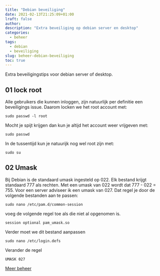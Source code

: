 ```yaml
---
title: "Debian beveiliging"
date: 2021-02-13T21:25:09+01:00
lraft: false
author:
description: "Extra beveiliging op debian server en desktop"
categories:
  - beheer
tags:
  - debian
  - beveiliging
slug: beheer-debian-beveiliging
toc: true
---
```


Extra beveiligingstips voor debian server of desktop.

<!--more-->

## 01 lock root

Alle gebruikers die kunnen inloggen, zijn natuurlijk per definitie een beveiligings issue. Daarom locken we het root account met:

    sudo passwd -l root

Mocht je spijt krijgen dan kun je altijd het account weer vrijgeven met:

    sudo passwd

In de tussentijd kun je natuurijk nog wel root zijn met:

    sudo su

## 02 Umask

Bij Debian is de standaard umask ingesteld op 022. Elk bestand krijgt standaard 777 als rechten. Met een umask van 022 wordt dat 777 - 022 = 755. Voor een server adviseer ik een umask van 027. Dat regel je door de volgende bestanden aan te passen:

    sudo nano /etc/pam.d/common-session

voeg de volgende regel toe als die niet al opgenomen is.

    session optional pam_umask.so

Verder moet we dit bestand aanpassen

    sudo nano /etc/login.defs

Verander de regel

    UMASK 027

[Meer beheer](/categories/beheer)
